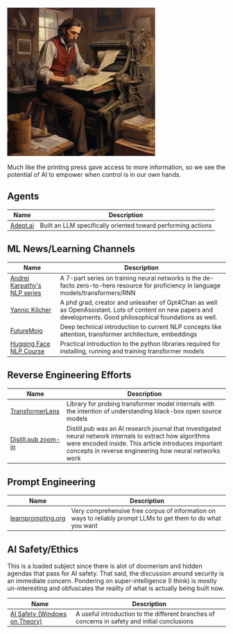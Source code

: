 ![working the printing press](https://github.com/adalanacademy/awesome-opensource-ml/blob/master/static/printingpresser1.png)

Much like the printing press gave access to more information, so we see the potential of AI to empower when control is in our own hands.

## Agents
| Name | Description |
| ---- | ----------- |
| [Adept.ai](https://www.adept.ai/) | Built an LLM specifically oriented toward performing actions |

## ML News/Learning Channels
| Name | Description |
| ---- | ----------- |
| [Andrej Karpathy's NLP series](https://inv.bp.projectsegfau.lt/playlist?list=PLAqhIrjkxbuWI23v9cThsA9GvCAUhRvKZ) | A 7-part series on training neural networks is the de-facto zero-to-hero resource for proficiency in language models/transformers/RNN |
| [Yannic Kilcher](https://yewtu.be/channel/UCZHmQk67mSJgfCCTn7xBfew) | A phd grad, creator and unleasher of Gpt4Chan as well as OpenAssistant. Lots of content on new papers and developments. Good philosophical foundations as well. |
| [FutureMojo](https://www.youtube.com/@futuremojo/videos) | Deep technical introduction to current NLP concepts like attention, transformer architecture, embeddings | https://www.youtube.com/@futuremojo/videos |
| [Hugging Face NLP Course](https://huggingface.co/learn/nlp-course/chapter0/1?fw=tf) | Practical introduction to the python libraries required for installing, running and training transformer models |

## Reverse Engineering Efforts
| Name | Description |
| ---- | ----------- |
| [TransformerLens](https://github.com/neelnanda-io/TransformerLens) | Library for probing transformer model internals with the intention of understanding black-box open source models |
| [Distill.pub zoom-in](https://distill.pub/2020/circuits/zoom-in/) | Distill.pub was an AI research journal that investigated neural network internals to extract how algorithms were encoded inside. This article introduces important concepts in reverse engineering how neural networks work |

## Prompt Engineering
| Name | Description |
| ---- | ----------- |
| [learnprompting.org](https://learnprompting.org/) | Very comprehensive free corpus of information on ways to reliably prompt LLMs to get them to do what you want |

## AI Safety/Ethics
This is a loaded subject since there is alot of doomerism and hidden agendas that pass for AI safety. That said, the discussion around security is an immediate concern. Pondering on super-intelligence (I think) is mostly un-interesting and obfuscates the reality of what is actually being built now.

| Name | Description |
| ---- | ----------- |
| [AI Safety (Windows on Theory)](https://windowsontheory.org/2023/04/12/thoughts-on-ai-safety/) | A useful introduction to the different branches of concerns in safety and initial conclusions |
